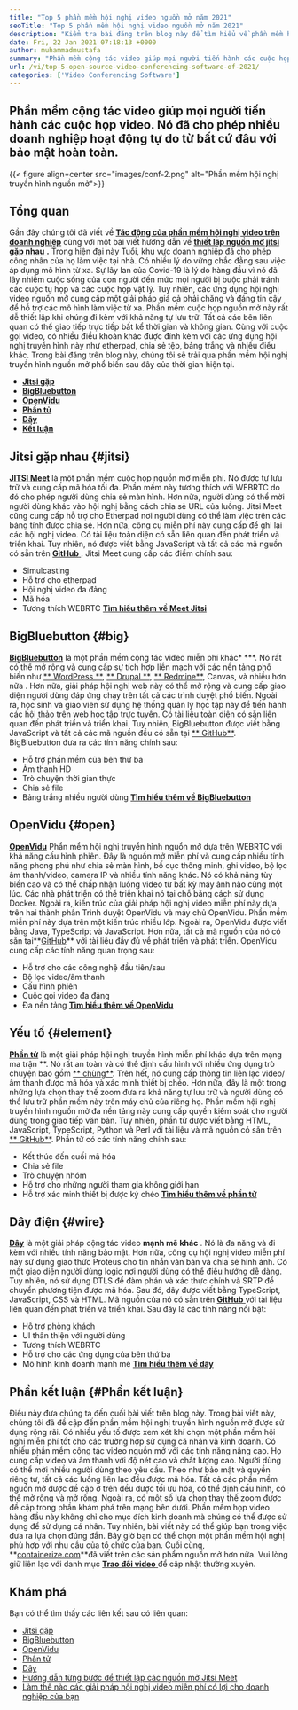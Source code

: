 ```yaml
---
title: "Top 5 phần mềm hội nghị video nguồn mở năm 2021" 
seoTitle: "Top 5 phần mềm hội nghị video nguồn mở năm 2021" 
description: "Kiểm tra bài đăng trên blog này để tìm hiểu về phần mềm hội nghị video nguồn mở hàng đầu, bao gồm Jitsi Meet, BigBluebutton, OpenVidu, Element và Wire." 
date: Fri, 22 Jan 2021 07:18:13 +0000
author: muhammadmustafa
summary: "Phần mềm cộng tác video giúp mọi người tiến hành các cuộc họp video. Nó đã cho phép nhiều doanh nghiệp hoạt động tự do từ bất cứ đâu với bảo mật hoàn toàn." 
url: /vi/top-5-open-source-video-conferencing-software-of-2021/
categories: ['Video Conferencing Software']
---
```


## Phần mềm cộng tác video giúp mọi người tiến hành các cuộc họp video. Nó đã cho phép nhiều doanh nghiệp hoạt động tự do từ bất cứ đâu với bảo mật hoàn toàn.

{{< figure align=center src="images/conf-2.png" alt="Phần mềm hội nghị truyền hình nguồn mở">}}


## Tổng quan
Gần đây chúng tôi đã viết về [ **Tác động của phần mềm hội nghị video trên doanh nghiệp**][1] cùng với một bài viết hướng dẫn về [ **thiết lập nguồn mở jitsi gặp nhau** ][2]**.** Trong hiện đại này Tuổi, khu vực doanh nghiệp đã cho phép công nhân của họ làm việc tại nhà. Có nhiều lý do vững chắc đằng sau việc áp dụng mô hình từ xa. Sự lây lan của Covid-19 là lý do hàng đầu vì nó đã lây nhiễm cuộc sống của con người đến mức mọi người bị buộc phải tránh các cuộc tụ họp và các cuộc họp vật lý. Tuy nhiên, các ứng dụng hội nghị video nguồn mở cung cấp một giải pháp giá cả phải chăng và đáng tin cậy để hỗ trợ các mô hình làm việc từ xa.
Phần mềm cuộc họp nguồn mở này rất dễ thiết lập khi chúng đi kèm với khả năng tự lưu trữ. Tất cả các bên liên quan có thể giao tiếp trực tiếp bất kể thời gian và không gian. Cùng với cuộc gọi video, có nhiều điều khoản khác được đính kèm với các ứng dụng hội nghị truyền hình này như etherpad, chia sẻ tệp, bảng trắng và nhiều điều khác. Trong bài đăng trên blog này, chúng tôi sẽ trải qua phần mềm hội nghị truyền hình nguồn mở phổ biến sau đây của thời gian hiện tại.
* [ **Jitsi gặp** ][3]
* **[BigBluebutton][4]** 
* **[OpenVidu][5]** 
* **[Phần tử][6]** 
* [ **Dây** ][7]
* **[Kết luận][8]** 

## Jitsi gặp nhau {#jitsi}

[ **JITSI Meet**][9] là một phần mềm cuộc họp nguồn mở miễn phí. Nó được tự lưu trữ và cung cấp mã hóa tối đa. Phần mềm này tương thích với WEBRTC do đó cho phép người dùng chia sẻ màn hình. Hơn nữa, người dùng có thể mời người dùng khác vào hội nghị bằng cách chia sẻ URL của luồng. Jitsi Meet cũng cung cấp hỗ trợ cho Etherpad nơi người dùng có thể làm việc trên các bảng tính được chia sẻ. Hơn nữa, công cụ miễn phí này cung cấp để ghi lại các hội nghị video. Có tài liệu toàn diện có sẵn liên quan đến phát triển và triển khai. Tuy nhiên, nó được viết bằng JavaScript và tất cả các mã nguồn có sẵn trên [**GitHub** ][10].
Jitsi Meet cung cấp các điểm chính sau:
  * Simulcasting
  * Hỗ trợ cho etherpad
  * Hội nghị video đa đảng
  * Mã hóa
  * Tương thích WEBRTC
[ **Tìm hiểu thêm về Meet Jitsi** ][11]

## BigBluebutton {#big}

[ **BigBluebutton**][12] là một phần mềm cộng tác video miễn phí khác* ***. Nó rất có thể mở rộng và cung cấp sự tích hợp liền mạch với các nền tảng phổ biến như [** WordPress **][13], [** Drupal **][14], [** Redmine**][15], Canvas, và nhiều hơn nữa . Hơn nữa, giải pháp hội nghị web này có thể mở rộng và cung cấp giao diện người dùng đáp ứng chạy trên tất cả các trình duyệt phổ biến. Ngoài ra, học sinh và giáo viên sử dụng hệ thống quản lý học tập này để tiến hành các hội thảo trên web học tập trực tuyến. Có tài liệu toàn diện có sẵn liên quan đến phát triển và triển khai. Tuy nhiên, BigBluebutton được viết bằng JavaScript và tất cả các mã nguồn đều có sẵn tại [** GitHub**][16].
BigBluebutton đưa ra các tính năng chính sau:
  * Hỗ trợ phần mềm của bên thứ ba
  * Âm thanh HD
  * Trò chuyện thời gian thực
  * Chia sẻ file
  * Bảng trắng nhiều người dùng
[ **Tìm hiểu thêm về BigBluebutton** ][17]

## OpenVidu {#open}

[ **OpenVidu**][18] Phần mềm hội nghị truyền hình nguồn mở dựa trên WEBRTC với khả năng cấu hình phiên. Đây là nguồn mở miễn phí và cung cấp nhiều tính năng phong phú như chia sẻ màn hình, bố cục thông minh, ghi video, bộ lọc âm thanh/video, camera IP và nhiều tính năng khác. Nó có khả năng tùy biến cao và có thể chấp nhận luồng video từ bất kỳ máy ảnh nào cùng một lúc. Các nhà phát triển có thể triển khai nó tại chỗ bằng cách sử dụng Docker. Ngoài ra, kiến ​​trúc của giải pháp hội nghị video miễn phí này dựa trên hai thành phần Trình duyệt OpenVidu và máy chủ OpenVidu. Phần mềm miễn phí này dựa trên một kiến ​​trúc nhiều lớp. Ngoài ra, OpenVidu được viết bằng Java, TypeScript và JavaScript. Hơn nữa, tất cả mã nguồn của nó có sẵn tại**[GitHub][19]** với tài liệu đầy đủ về phát triển và phát triển.
OpenVidu cung cấp các tính năng quan trọng sau:
  * Hỗ trợ cho các công nghệ đầu tiên/sau
  * Bộ lọc video/âm thanh
  * Cấu hình phiên
  * Cuộc gọi video đa đảng
  * Đa nền tảng
[ **Tìm hiểu thêm về OpenVidu** ][18]

## Yếu tố {#element}

[ **Phần tử**][20] là một giải pháp hội nghị truyền hình miễn phí khác dựa trên mạng ma trận **. Nó rất an toàn và có thể định cấu hình với nhiều ứng dụng trò chuyện bao gồm [** chùng**][21]. Trên hết, nó cung cấp thông tin liên lạc video/âm thanh được mã hóa và xác minh thiết bị chéo. Hơn nữa, đây là một trong những lựa chọn thay thế zoom đưa ra khả năng tự lưu trữ và người dùng có thể lưu trữ phần mềm này trên máy chủ của riêng họ. Phần mềm hội nghị truyền hình nguồn mở đa nền tảng này cung cấp quyền kiểm soát cho người dùng trong giao tiếp văn bản. Tuy nhiên, phần tử được viết bằng HTML, JavaScript, TypeScript, Python và Perl với tài liệu và mã nguồn có sẵn trên [** GitHub**][22].
Phần tử có các tính năng chính sau:
  * Kết thúc đến cuối mã hóa
  * Chia sẻ file
  * Trò chuyện nhóm
  * Hỗ trợ cho những người tham gia không giới hạn
  * Hỗ trợ xác minh thiết bị được ký chéo
[ **Tìm hiểu thêm về phần tử** ][20]

## Dây điện {#wire}

[ **Dây**][23] là một giải pháp cộng tác video **mạnh mẽ khác** . Nó là đa năng và đi kèm với nhiều tính năng bảo mật. Hơn nữa, công cụ hội nghị video miễn phí này sử dụng giao thức Proteus cho tin nhắn văn bản và chia sẻ hình ảnh. Có một giao diện người dùng logic nơi người dùng có thể điều hướng dễ dàng. Tuy nhiên, nó sử dụng DTLS để đàm phán và xác thực chính và SRTP để chuyển phương tiện được mã hóa. Sau đó, dây được viết bằng TypeScript, JavaScript, CSS và HTML. Mã nguồn của nó có sẵn trên [**GitHub** ][24] với tài liệu liên quan đến phát triển và triển khai.
Sau đây là các tính năng nổi bật:
  * Hỗ trợ phòng khách
  * UI thân thiện với người dùng
  * Tương thích WEBRTC
  * Hỗ trợ cho các ứng dụng của bên thứ ba
  * Mô hình kinh doanh mạnh mẽ
[ **Tìm hiểu thêm về dây** ][25]

## Phần kết luận  {#Phần kết luận}

Điều này đưa chúng ta đến cuối bài viết trên blog này. Trong bài viết này, chúng tôi đã đề cập đến phần mềm hội nghị truyền hình nguồn mở được sử dụng rộng rãi. Có nhiều yếu tố được xem xét khi chọn một phần mềm hội nghị miễn phí tốt cho các trường hợp sử dụng cá nhân và kinh doanh. Có nhiều phần mềm cộng tác video nguồn mở với các tính năng nâng cao. Họ cung cấp video và âm thanh với độ nét cao và chất lượng cao. Người dùng có thể mời nhiều người dùng theo yêu cầu. Theo như bảo mật và quyền riêng tư, tất cả các luồng liên lạc đều được mã hóa. Tất cả các phần mềm nguồn mở được đề cập ở trên đều được tối ưu hóa, có thể định cấu hình, có thể mở rộng và mở rộng.
Ngoài ra, có một số lựa chọn thay thế zoom được đề cập trong phần khám phá trên mạng bên dưới. Phần mềm họp video hàng đầu này không chỉ cho mục đích kinh doanh mà chúng có thể được sử dụng để sử dụng cá nhân. Tuy nhiên, bài viết này có thể giúp bạn trong việc đưa ra lựa chọn đúng đắn. Bây giờ bạn có thể chọn một phần mềm hội nghị phù hợp với nhu cầu của tổ chức của bạn. Cuối cùng, **[containerize.com][26]**đã viết trên các sản phẩm nguồn mở hơn nữa. Vui lòng giữ liên lạc với danh mục [**Trao đổi video** ][27] để cập nhật thường xuyên.

## Khám phá
Bạn có thể tìm thấy các liên kết sau có liên quan:
  * [Jitsi gặp][9]
  * [BigBluebutton][12]
  * [OpenVidu][18]
  * [Phần tử][20]
  * [Dây][23]
  * [Hướng dẫn từng bước để thiết lập các nguồn mở Jitsi Meet][2]
  * [Làm thế nào các giải pháp hội nghị video miễn phí có lợi cho doanh nghiệp của bạn][28]



[1]: https://blog.containerize.com/video-conferencing-software/video-conferencing-apps-how-it-benefits-your-business/
[2]: https://blog.containerize.com/video-conferencing-software/how-to-set-up-open-source-jitsi-meet/
[3]: #jitsi
[4]: #big
[5]: #open
[6]: #element
[7]: #wire
[8]: #Conclusion
[9]: https://products.containerize.com/video-conferencing/jitsi
[10]: https://github.com/jitsi/jitsi-meet
[11]: https://jitsi.org/jitsi-meet/
[12]: https://products.containerize.com/video-conferencing/bigbluebutton
[13]: https://products.containerize.com/blogging/wordpress
[14]: https://products.containerize.com/content-management/drupal
[15]: https://products.containerize.com/project-management/redmine
[16]: https://github.com/bigbluebutton/bigbluebutton
[17]: https://bigbluebutton.org/
[18]: https://products.containerize.com/video-conferencing/openvidu
[19]: https://github.com/OpenVidu/openvidu
[20]: https://products.containerize.com/video-conferencing/element
[21]: https://slack.com/intl/en-pk/
[22]: https://github.com/vector-im/element-web
[23]: https://products.containerize.com/video-conferencing/wire
[24]: https://github.com/wireapp/wire-webapp
[25]: https://app.wire.com/
[26]: https://www.containerize.com/
[27]: https://products.containerize.com/video-conferencing/
[28]: https://blog.containerize.com/
